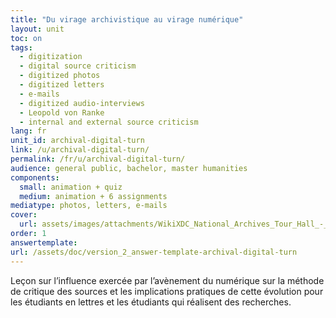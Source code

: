 ```yaml
---
title: "Du virage archivistique au virage numérique"
layout: unit
toc: on
tags:
  - digitization
  - digital source criticism
  - digitized photos
  - digitized letters
  - e-mails
  - digitized audio-interviews
  - Leopold von Ranke
  - internal and external source criticism
lang: fr
unit_id: archival-digital-turn
link: /u/archival-digital-turn/
permalink: /fr/u/archival-digital-turn/
audience: general public, bachelor, master humanities
components:
  small: animation + quiz
  medium: animation + 6 assignments
mediatype: photos, letters, e-mails
cover:
  url: assets/images/attachments/WikiXDC_National_Archives_Tour_Hall_-_Stierch.jpg
order: 1
answertemplate:
url: /assets/doc/version_2_answer-template-archival-digital-turn
---
```


Leçon sur l’influence exercée par l’avènement du numérique sur la méthode de critique des sources et les implications pratiques de cette évolution pour les étudiants en lettres et les étudiants qui réalisent des recherches.


<!-- more -->
